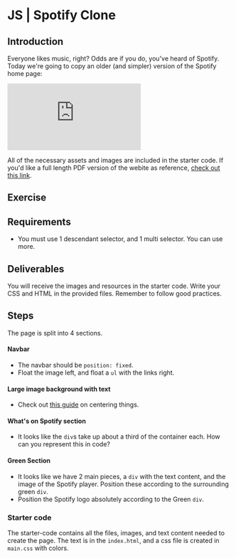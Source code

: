 # JS | Spotify Clone

## Introduction

Everyone likes music, right? Odds are if you do, you've heard of Spotify. Today we're going to copy an older (and simpler) version of the Spotify home page:

![Spotify image](https://github.com/josh7weaver/lab-css-spotify-clone/raw/master/spotify-prototype.pdf)

All of the necessary assets and images are included in the starter code. If you'd like a full length PDF version of the webite as reference, [check out this link](https://github.com/josh7weaver/lab-css-spotify-clone/raw/master/snapshot.jpg).

## Exercise

## Requirements
- You must use 1 descendant selector, and 1 multi selector. You can use more.

## Deliverables

You will receive the images and resources in the starter code. Write your CSS and HTML in the provided files. Remember to follow good practices.

## Steps

The page is split into 4 sections. 

#### Navbar

- The navbar should be `position: fixed`.
- Float the image left, and float a `ul` with the links right.

#### Large image background with text

- Check out [this guide](https://css-tricks.com/centering-css-complete-guide/) on centering things.

#### What's on Spotify section

- It looks like the `div`s take up about a third of the container each. How can you represent this in code?

#### Green Section

- It looks like we have 2 main pieces, a `div` with the text content, and the image of the Spotify player. Position these according to the surrounding green `div`.
- Position the Spotify logo absolutely according to the Green `div`.

### Starter code

The starter-code contains all the files, images, and text content needed to create the page. The text is in the `index.html`, and a css file is created in `main.css` with colors.
